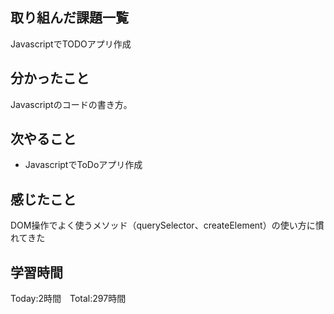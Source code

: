## 取り組んだ課題一覧

JavascriptでTODOアプリ作成

## 分かったこと

Javascriptのコードの書き方。


## 次やること　

- JavascriptでToDoアプリ作成

## 感じたこと

DOM操作でよく使うメソッド（querySelector、createElement）の使い方に慣れてきた


## 学習時間

Today:2時間　Total:297時間
